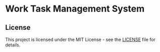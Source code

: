 # Work Task Management System

## License
This project is licensed under the MIT License - see the [LICENSE](LICENSE) file for details.
